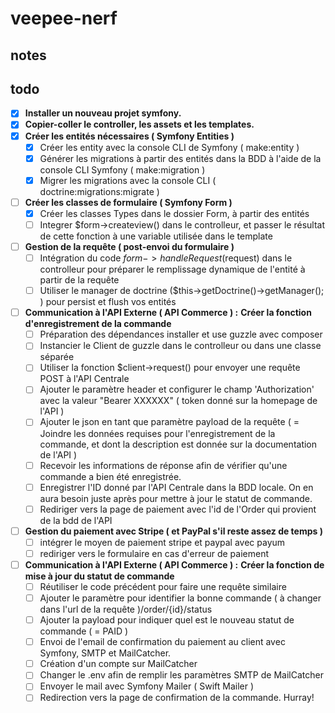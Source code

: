 # veepee-nerf

## notes

## todo

- [x] **Installer un nouveau projet symfony.**
- [x] **Copier-coller le controller, les assets et les templates.**
- [x] **Créer les entités nécessaires ( Symfony Entities )**
  - [x] Créer les entity avec la console CLI de Symfony ( make:entity )
  - [x] Générer les migrations à partir des entités dans la BDD à l'aide de la
        console CLI Symfony ( make:migration )
  - [x] Migrer les migrations avec la console CLI ( doctrine:migrations:migrate )
- [ ] **Créer les classes de formulaire ( Symfony Form )**
  - [x] Créer les classes Types dans le dossier Form, à partir des entités
  - [ ] Integrer \$form->createview() dans le controlleur, et passer le résultat
        de cette fonction à une variable utilisée dans le template
- [ ] **Gestion de la requête ( post-envoi du formulaire )**
  - [ ] Intégration du code $form->handleRequest($request) dans le controlleur
        pour préparer le remplissage dynamique de l'entité à partir de la requête
  - [ ] Utiliser le manager de doctrine (\$this->getDoctrine()->getManager(); )
        pour persist et flush vos entités
- [ ] **Communication à l'API Externe ( API Commerce ) :**
      **Créer la fonction d'enregistrement de la commande**
  - [ ] Préparation des dépendances installer et use guzzle avec composer
  - [ ] Instancier le Client de guzzle dans le controlleur ou dans une classe
        séparée
  - [ ] Utiliser la fonction \$client->request() pour envoyer une requête POST
        à l'API Centrale
  - [ ] Ajouter le paramètre header et configurer le champ 'Authorization' avec
        la valeur "Bearer XXXXXX" ( token donné sur la homepage de l'API )
  - [ ] Ajouter le json en tant que paramètre payload de la requête ( = Joindre
        les données requises pour l'enregistrement de la commande, et dont la
        description est donnée sur la documentation de l'API )
  - [ ] Recevoir les informations de réponse afin de vérifier qu'une commande a
        bien été enregistrée.
  - [ ] Enregistrer l'ID donné par l'API Centrale dans la BDD locale. On en aura
        besoin juste après pour mettre à jour le statut de commande.
  - [ ] Rediriger vers la page de paiement avec l'id de l'Order qui provient de
        la bdd de l'API
- [ ] **Gestion du paiement avec Stripe ( et PayPal s'il reste assez de temps )**
  - [ ] intégrer le moyen de paiement stripe et paypal avec payum
  - [ ] rediriger vers le formulaire en cas d'erreur de paiement
- [ ] **Communication à l'API Externe ( API Commerce ) :**
      **Créer la fonction de mise à jour du statut de commande**
  - [ ] Réutiliser le code précédent pour faire une requête similaire
  - [ ] Ajouter le paramètre pour identifier la bonne commande ( à changer dans
        l'url de la requête ) ​/order​/{id}​/status
  - [ ] Ajouter la payload pour indiquer quel est le nouveau statut de commande
        ( = PAID )
  - [ ] Envoi de l'email de confirmation du paiement au client avec Symfony,
        SMTP et MailCatcher.
  - [ ] Création d'un compte sur MailCatcher
  - [ ] Changer le .env afin de remplir les paramètres SMTP de MailCatcher
  - [ ] Envoyer le mail avec Symfony Mailer ( Swift Mailer )
  - [ ] Redirection vers la page de confirmation de la commande. Hurray!
